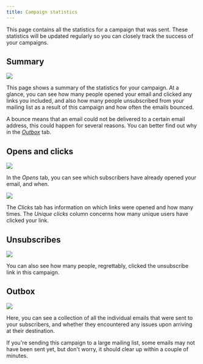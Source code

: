 ```yaml
---
title: Campaign statistics
---
```


This page contains all the statistics for a campaign that was sent. These statistics will be updated regularly so you can closely track the success of your campaigns.

## Summary

![](https://mailcoach.app/images/docs/v2/app/campaigns/campaign-statistics-overview.png)

This page shows a summary of the statistics for your campaign. At a glance, you can see how many people opened your email and clicked any links you included, and also how many people unsubscribed from your mailing list as a result of this campaign and how often the emails bounced.

A bounce means that an email could not be delivered to a certain email address, this could happen for several reasons. You can better find out why in the [_Outbox_](/docs/v2/app/campaigns/campaign-statistics#outbox) tab.

## Opens and clicks

![](https://mailcoach.app/images/docs/v2/app/campaigns/campaign-statistics-opens.png)

In the _Opens_ tab, you can see which subscribers have already opened your email, and when.

![](https://mailcoach.app/images/docs/v2/app/campaigns/campaign-statistics-clicks.png)

The _Clicks_ tab has information on which links were opened and how many times. The _Unique clicks_ column concerns how many unique users have clicked your link.

## Unsubscribes

![](https://mailcoach.app/images/docs/v2/app/campaigns/campaign-statistics-unsubscribes.png)

You can also see how many people, regrettably, clicked the unsubscribe link in this campaign.

## Outbox

![](https://mailcoach.app/images/docs/v2/app/campaigns/campaign-statistics-outbox.png)

Here, you can see a collection of all the individual emails that were sent to your subscribers, and whether they encountered any issues upon arriving at their destination.

If you're sending this campaign to a large mailing list, some emails may not have been sent yet, but don't worry, it should clear up within a couple of minutes.
